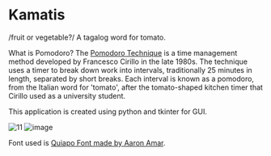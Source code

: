 # Kamatis

/fruit or vegetable?/
A tagalog word for tomato.

What is Pomodoro?
The [Pomodoro Technique](https://en.wikipedia.org/wiki/Pomodoro_Technique) is a time management method developed by Francesco Cirillo in the late 1980s. The technique uses a timer to break down work into intervals, traditionally 25 minutes in length, separated by short breaks. Each interval is known as a pomodoro, from the Italian word for 'tomato', after the tomato-shaped kitchen timer that Cirillo used as a university student.

This application is created using python and tkinter for GUI. 

![11](https://user-images.githubusercontent.com/61609681/131030459-56a1c901-64b0-4a4e-8506-925e237db18e.png)  ![image](https://user-images.githubusercontent.com/61609681/131030535-8f2d628d-72ff-40b5-894f-e2b9f7d46b57.png)

Font used is [Quiapo Font made by Aaron Amar](https://www.behance.net/gallery/64253003/Quiapo-Free).
